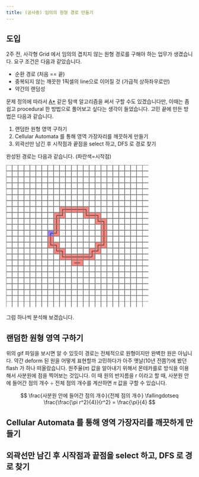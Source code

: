 ```yaml
---
title: (공사중) 임의의 원형 경로 만들기
---
```


도입
----

2주 전, 사각형 Grid 에서 임의의 겹치지 않는 원형 경로를 구해야 하는 업무가 생겼습니다. 요구 조건은 다음과 같았습니다.

- 순환 경로 (처음 == 끝)
- 중복되지 않는 깨끗한 1픽셀의 line으로 이어질 것 (가급적 상하좌우로만)
- 약간의 랜덤성

문제 정의에 따라서 [A\*](<https://en.wikipedia.org/wiki/A*_search_algorithm>) 같은 탐색 알고리즘을 써서 구할 수도 있겠습니다만, 이때는 좀 쉽고 procedural 한 방법으로 풀어보고 싶다는 생각이 들었습니다. 고민 끝에 만든 방법은 다음과 같습니다.

1. 랜덤한 원형 영역 구하기
2. Cellular Automata 를 통해 영역 가장자리를 깨끗하게 만들기
3. 외곽선만 남긴 후 시작점과 끝점을 select 하고, DFS 로 경로 찾기

완성된 경로는 다음과 같습니다. (파란색=시작점)

![](<../images/circular_path_0.gif>)

그럼 하나씩 분석해 보겠습니다.


랜덤한 원형 영역 구하기
---------------------

위의 gif 파일을 보시면 알 수 있듯이 경로는 전체적으로 원형이지만 완벽한 원은 아닙니다. 약간 deform 된 원을 어떻게 표현할까 고민하다가 아주 옛날(10년 전쯤?)에 봤던 flash 가 하나 떠올랐습니다. 원주율($\pi$) 값을 알아내기 위해서 몬테카를로 방식을 이용해서 사분원에 점을 찍어보는 것입니다. 이 때 원의 반지름을 r 이라고 할 때, 사분원 안에 들어간 점의 개수 $\div$ 전체 점의 개수를 계산하면 $\pi$ 값을 구할 수 있습니다.

$$
\frac{사분원 안에 들어간 점의 개수}{전체 점의 개수} \fallingdotseq \frac{\frac{\pi r^2}{4}}{r^2} = \frac{\pi}{4}
$$


Cellular Automata 를 통해 영역 가장자리를 깨끗하게 만들기
------------------------------------------------------



외곽선만 남긴 후 시작점과 끝점을 select 하고, DFS 로 경로 찾기
----------------------------------------------------------
